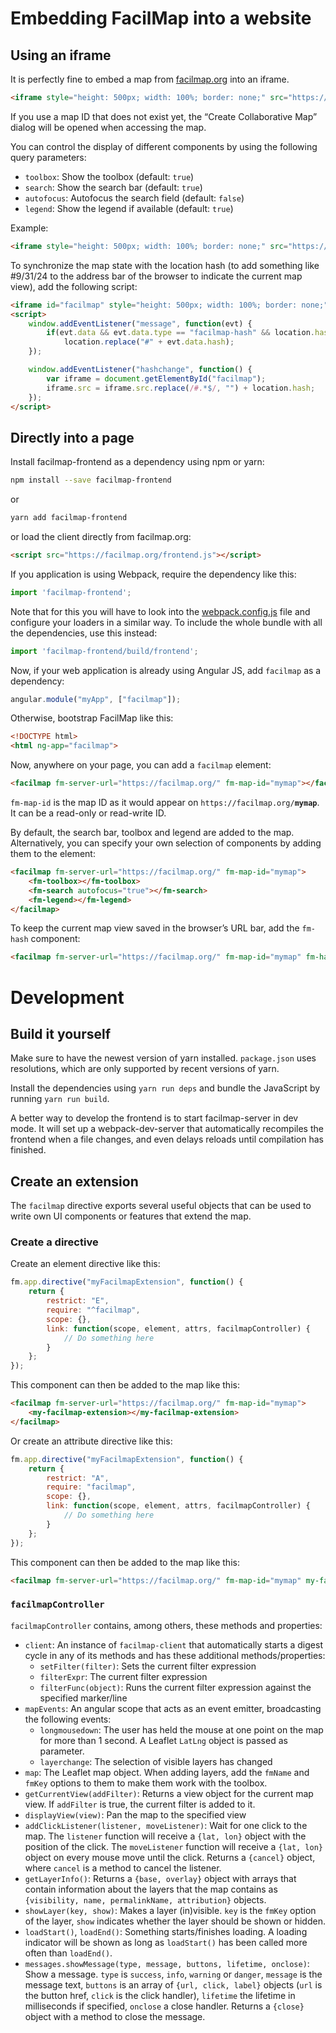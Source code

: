 Embedding FacilMap into a website
=================================

Using an iframe
---------------

It is perfectly fine to embed a map from [facilmap.org](https://facilmap.org/) into an iframe.

```html
<iframe style="height: 500px; width: 100%; border: none;" src="https://facilmap.org/mymap"></iframe>
```

If you use a map ID that does not exist yet, the “Create Collaborative Map” dialog will be opened when accessing the
map.

You can control the display of different components by using the following query parameters:

* `toolbox`: Show the toolbox (default: `true`)
* `search`: Show the search bar (default: `true`)
* `autofocus`: Autofocus the search field (default: `false`)
* `legend`: Show the legend if available (default: `true`)

Example:

```html
<iframe style="height: 500px; width: 100%; border: none;" src="https://facilmap.org/mymap?search=false&amp;toolbox=false"></iframe>
```

To synchronize the map state with the location hash (to add something like #9/31/24 to the address bar of the browser to indicate the current map view), add the following script:

```html
<iframe id="facilmap" style="height: 500px; width: 100%; border: none;" src="https://facilmap.org/mymap"></iframe>
<script>
	window.addEventListener("message", function(evt) {
		if(evt.data && evt.data.type == "facilmap-hash" && location.hash != "#" + evt.data.hash)
			location.replace("#" + evt.data.hash);
	});

	window.addEventListener("hashchange", function() {
		var iframe = document.getElementById("facilmap");
		iframe.src = iframe.src.replace(/#.*$/, "") + location.hash;
	});
</script>
```

Directly into a page
--------------------

Install facilmap-frontend as a dependency using npm or yarn:

```bash
npm install --save facilmap-frontend
```

or

```bash
yarn add facilmap-frontend
```

or load the client directly from facilmap.org:

```html
<script src="https://facilmap.org/frontend.js"></script>
```

If you application is using Webpack, require the dependency like this:

```js
import 'facilmap-frontend';
```

Note that for this you will have to look into the [webpack.config.js](./webpack.config.js) file and configure your
loaders in a similar way. To include the whole bundle with all the dependencies, use this instead:

```js
import 'facilmap-frontend/build/frontend';
```

Now, if your web application is already using Angular JS, add `facilmap` as a dependency:

```js
angular.module("myApp", ["facilmap"]);
```

Otherwise, bootstrap FacilMap like this:

```html
<!DOCTYPE html>
<html ng-app="facilmap">
```

Now, anywhere on your page, you can add a `facilmap` element:

```html
<facilmap fm-server-url="https://facilmap.org/" fm-map-id="mymap"></facilmap>
```

`fm-map-id` is the map ID as it would appear on `https://facilmap.org/`**`mymap`**. It can be a read-only or read-write ID.

By default, the search bar, toolbox and legend are added to the map. Alternatively, you can specify your own selection
of components by adding them to the element:

```html
<facilmap fm-server-url="https://facilmap.org/" fm-map-id="mymap">
	<fm-toolbox></fm-toolbox>
	<fm-search autofocus="true"></fm-search>
	<fm-legend></fm-legend>
</facilmap>
```

To keep the current map view saved in the browser’s URL bar, add the `fm-hash` component:

```html
<facilmap fm-server-url="https://facilmap.org/" fm-map-id="mymap" fm-hash></facilmap>
```


Development
===========

Build it yourself
-----------------

Make sure to have the newest version of yarn installed. `package.json` uses resolutions, which are only supported by
recent versions of yarn.

Install the dependencies using `yarn run deps` and bundle the JavaScript
by running `yarn run build`.

A better way to develop the frontend is to start facilmap-server in dev mode. It will set up a webpack-dev-server that
automatically recompiles the frontend when a file changes, and even delays reloads until compilation has finished.

Create an extension
-------------------

The `facilmap` directive exports several useful objects that can be used to write own UI components or features that
extend the map.

### Create a directive

Create an element directive like this:

```javascript
fm.app.directive("myFacilmapExtension", function() {
	return {
		restrict: "E",
		require: "^facilmap",
		scope: {},
		link: function(scope, element, attrs, facilmapController) {
			// Do something here
		}
	};
});
```

This component can then be added to the map like this:

```html
<facilmap fm-server-url="https://facilmap.org/" fm-map-id="mymap">
	<my-facilmap-extension></my-facilmap-extension>
</facilmap>
```

Or create an attribute directive like this:

```javascript
fm.app.directive("myFacilmapExtension", function() {
	return {
		restrict: "A",
		require: "facilmap",
		scope: {},
		link: function(scope, element, attrs, facilmapController) {
			// Do something here
		}
	};
});
```

This component can then be added to the map like this:

```html
<facilmap fm-server-url="https://facilmap.org/" fm-map-id="mymap" my-facilmap-extension></facilmap>
```

### `facilmapController`

`facilmapController` contains, among others, these methods and properties:

* `client`: An instance of `facilmap-client` that automatically starts a digest cycle in any of its methods and has these
            additional methods/properties:
    * `setFilter(filter)`: Sets the current filter expression
    * `filterExpr`: The current filter expression
    * `filterFunc(object)`: Runs the current filter expression against the specified marker/line
* `mapEvents`: An angular scope that acts as an event emitter, broadcasting the following events:
    * `longmousedown`: The user has held the mouse at one point on the map for more than 1 second. A Leaflet `LatLng`
                       object is passed as parameter.
    * `layerchange`: The selection of visible layers has changed
* `map`: The Leaflet map object. When adding layers, add the `fmName` and `fmKey` options to them to make them work with
         the toolbox.
* `getCurrentView(addFilter)`: Returns a view object for the current map view. If `addFilter` is true, the current filter
                               is added to it.
* `displayView(view)`: Pan the map to the specified view
* `addClickListener(listener, moveListener)`: Wait for one click to the map. The `listener` function will receive a
                                              `{lat, lon}` object with the position of the click. The `moveListener`
                                              function will receive a `{lat, lon}` object on every mouse move until the
                                              click. Returns a `{cancel}` object, where `cancel` is a method to cancel
                                              the listener.
* `getLayerInfo()`: Returns a `{base, overlay}` object with arrays that contain information about the layers that the
                    map contains as `{visibility, name, permalinkName, attribution}` objects.
* `showLayer(key, show)`: Makes a layer (in)visible. `key` is the `fmKey` option of the layer, `show` indicates whether
                          the layer should be shown or hidden.
* `loadStart()`, `loadEnd()`: Something starts/finishes loading. A loading indicator will be shown as long as `loadStart()`
                              has been called more often than `loadEnd()`.
* `messages.showMessage(type, message, buttons, lifetime, onclose)`: Show a message. `type` is `success`, `info`, `warning`
     or `danger`, `message` is the message text, `buttons` is an array of `{url, click, label}` objects (`url` is the button
     href, `click` is the click handler), `lifetime` the lifetime in milliseconds if specified, `onclose` a close handler.
     Returns a `{close}` object with a method to close the message.